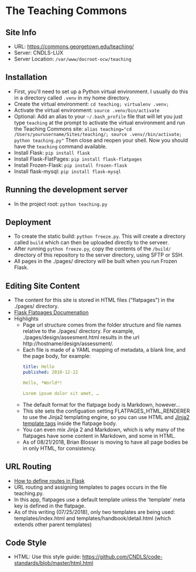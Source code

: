 # The Teaching Commons
## Site Info
* URL: https://commons.georgetown.edu/teaching/
* Server: CNDLS-LUX
* Server Location: `/var/www/docroot-ocw/teaching`

## Installation
* First, you'll need to set up a Python virtual environment. I usually do this in a directory called `.venv` in my home directory.
* Create the virtual environment: `cd teaching; virtualenv .venv;`
* Activate the virtual environment: `source .venv/bin/activate`
* Optional: Add an alias to your ``~/.bash_profile`` file that will let you just type `teaching` at the prompt to activate the virtual environment and run the Teaching Commons site: `alias teaching="cd /Users/yourusername/Sites/teaching/; source .venv//bin/activate; python teaching.py"` Then close and reopen your shell. Now you should have the `teaching` command available.
* Install Flask: `pip install flask`
* Install Flask-FlatPages: `pip install flask-flatpages`
* Install Frozen-Flask: `pip install frozen-flask`
* Install flask-mysql: `pip install flask-mysql`

## Running the development server
* In the project root: `python teaching.py`

## Deployment
* To create the static build: `python freeze.py`. This will create a directory called `build` which can then be uploaded directly to the serveer.
* After running `python freeze.py`, copy the contents of the `/build/` directory of this repository to the server directory, using SFTP or SSH.
* All pages in the ./pages/ directory will be built when you run Frozen Flask.

## Editing Site Content
* The content for this site is stored in HTML files ("flatpages") in the ./pages/ directory.
* [Flask Flatpages Documenation](http://flask-flatpages.readthedocs.io/en/latest/)
* Highlights
  * Page url structure comes from the folder structure and file names relative to the ./pages/ directory. For example, ./pages/design/assesment.html results in the url http://hostname/design/assessment/.
  * Each file is made of a YAML mapping of metadata, a blank line, and the page body, for example:
    ```YAML
    title: Hello
    published: 2010-12-22

    Hello, *World*!

    Lorem ipsum dolor sit amet, …
    ```
  * The default format for the flatpage body is Markdown, however...
  * This site sets the configuation setting FLATPAGES_HTML_RENDERER to use the Jinja2 templating engine, so you can use HTML and [Jinja2 template tags](http://jinja.pocoo.org/docs/2.10/templates/) inside the flatpage body.
  * You can even mix Jinja 2 and Markdown, which is why many of the flatpages have some content in Markdown, and some in HTML.
  * As of 08/21/2018, Brian Blosser is moving to have all page bodies be in only HTML, for consistency.

## URL Routing
* [How to define routes in Flask](http://flask.pocoo.org/docs/1.0/quickstart/#routing)
* URL routing and assigning templates to pages occurs in the file teaching.py.
* In this app, flatpages use a default template unless the 'template' meta key is defined in the flatpage.
* As of this writing (07/25/2018), only two templates are being used: templates/index.html and templates/handbook/detail.html (which extends other parent templates)

## Code Style
* HTML: Use this style guide: https://github.com/CNDLS/code-standards/blob/master/html.html
